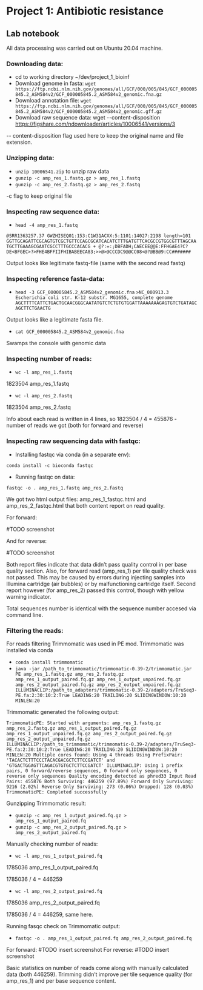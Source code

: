 # Project 1: Antibiotic resistance
## Lab notebook

All data processing was carried out on Ubuntu 20.04 machine.

### Downloading data:

- cd to working directory ~/dev/project_1_bioinf
- Download genome in fasta:
`wget https://ftp.ncbi.nlm.nih.gov/genomes/all/GCF/000/005/845/GCF_000005845.2_ASM584v2/GCF_000005845.2_ASM584v2_genomic.fna.gz`
- Download annotation file:
`wget https://ftp.ncbi.nlm.nih.gov/genomes/all/GCF/000/005/845/GCF_000005845.2_ASM584v2/GCF_000005845.2_ASM584v2_genomic.gff.gz`
- Download raw sequence data:
wget --content-disposition https://figshare.com/ndownloader/articles/10006541/versions/3

-- content-disposition flag used here to keep the original name and file extension.

### Unzipping data:

- `unzip 10006541.zip` to unzip raw data
- `gunzip -c amp_res_1.fastq.gz > amp_res_1.fastq`
- `gunzip -c amp_res_2.fastq.gz > amp_res_2.fastq`

-c flag to keep original file

### Inspecting raw sequence data:

- `head -4 amp_res_1.fastq`

`@SRR1363257.37 GWZHISEQ01:153:C1W31ACXX:5:1101:14027:2198 length=101
GGTTGCAGATTCGCAGTGTCGCTGTTCCAGCGCATCACATCTTTGATGTTCACGCCGTGGCGTTTAGCAATGCTTGAAAGCGAATCGCCTTTGCCCACACG
+
@?:=:;DBFADH;CAECEE@@E:FFHGAE4?C?DE<BFGEC>?>FHE4BFFIIFHIBABEECA83;>>@>@CCCDC9@@CC08<@?@BB@9:CC#######`

Output looks like legitimate fastq-file (same with the second read fastq)

### Inspecting reference fasta-data:

- `head -3 GCF_000005845.2_ASM584v2_genomic.fna`
`>NC_000913.3 Escherichia coli str. K-12 substr. MG1655, complete genome
AGCTTTTCATTCTGACTGCAACGGGCAATATGTCTCTGTGTGGATTAAAAAAAGAGTGTCTGATAGCAGCTTCTGAACTG`

Output looks like a legitimate fasta file.

- `cat GCF_000005845.2_ASM584v2_genomic.fna`   

Swamps the console with genomic data

### Inspecting number of reads:

- `wc -l amp_res_1.fastq` 

1823504 amp_res_1.fastq

- `wc -l amp_res_2.fastq`

1823504 amp_res_2.fastq

Info about each read is written in 4 lines, so 1823504 / 4 = 455876 - number of reads we got (both for forward and reverse)

### Inspecting raw sequencing data with fastqc:

- Installing fastqc via conda (in a separate env):

`conda install -c bioconda fastqc`

- Running fastqc on data:

`fastqc -o . amp_res_1.fastq amp_res_2.fastq `

We got two html output files: amp_res_1_fastqc.html and amp_res_2_fastqc.html that both content report on read quality.

For forward:

#TODO screenshot

And for reverse:

#TODO screenshot

Both report files indicate that data didn’t pass quality control in per base quality section. Also, for forward read (amp_res_1) per tile quality check was not passed. This may be caused by errors during injecting samples into Illumina cartridge (air bubbles) or by malfunctioning cartridge itself. Second report however (for amp_res_2) passed this control, though with yellow warning indicator.

Total sequences number is identical with the sequence number accesed via command line.

### Filtering the reads:

For reads filtering Trimmomatic was used in PE mod. Trimmomatic was installed via conda

- `conda install trimmomatic`
- `java -jar /path_to_trimmomatic/trimmomatic-0.39-2/trimmomatic.jar PE amp_res_1.fastq.gz amp_res_2.fastq.gz amp_res_1_output_paired.fq.gz amp_res_1_output_unpaired.fq.gz amp_res_2_output_paired.fq.gz amp_res_2_output_unpaired.fq.gz ILLUMINACLIP:/path_to_adapters/trimmomatic-0.39-2/adapters/TruSeq3-PE.fa:2:30:10:2:True LEADING:20 TRAILING:20 SLIDINGWINDOW:10:20 MINLEN:20`

Trimmomatic generated the following output:

`TrimmomaticPE: Started with arguments:
amp_res_1.fastq.gz amp_res_2.fastq.gz amp_res_1_output_paired.fq.gz amp_res_1_output_unpaired.fq.gz amp_res_2_output_paired.fq.gz amp_res_2_output_unpaired.fq.gz ILLUMINACLIP:/path_to_trimmomatic/trimmomatic-0.39-2/adapters/TruSeq3-PE.fa:2:30:10:2:True LEADING:20 TRAILING:20 SLIDINGWINDOW:10:20 MINLEN:20
Multiple cores found: Using 4 threads
Using PrefixPair: 'TACACTCTTTCCCTACACGACGCTCTTCCGATCT' and 'GTGACTGGAGTTCAGACGTGTGCTCTTCCGATCT'
ILLUMINACLIP: Using 1 prefix pairs, 0 forward/reverse sequences, 0 forward only sequences, 0 reverse only sequences
Quality encoding detected as phred33
Input Read Pairs: 455876 Both Surviving: 446259 (97.89%) Forward Only Surviving: 9216 (2.02%) Reverse Only Surviving: 273 (0.06%) Dropped: 128 (0.03%)
TrimmomaticPE: Completed successfully`

Gunzipping Trimmomatic result:
- `gunzip -c amp_res_1_output_paired.fq.gz > amp_res_1_output_paired.fq`
- `gunzip -c amp_res_2_output_paired.fq.gz > amp_res_2_output_paired.fq`

Manually checking number of reads:
- `wc -l amp_res_1_output_paired.fq`

1785036 amp_res_1_output_paired.fq

1785036 / 4 = 446259

- `wc -l amp_res_2_output_paired.fq`

1785036 amp_res_2_output_paired.fq

1785036 / 4 = 446259, same here.

Running fasqc check on Trimmomatic output:
- `fastqc -o . amp_res_1_output_paired.fq amp_res_2_output_paired.fq`

For forward:
#TODO insert screenshot
For reverse:
#TODO insert screenshot

Basic statistics on number of reads come along with manually calculated data (both 446259).
Trimming didn’t improve per tile sequence quality (for amp_res_1) and per base sequence content.


